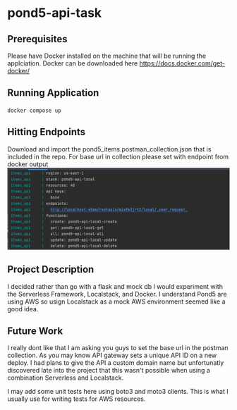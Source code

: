# pond5-api-task

## Prerequisites 
Please have Docker installed on the machine that will be running the applciation. Docker can be downloaded here https://docs.docker.com/get-docker/

## Running Application
`docker compose up`

## Hitting Endpoints
Download and import the pond5_items.postman_collection.json that is included in the repo. For base url in collection please set with endpoint from docker output
![alt text](https://github.com/mickog/pond5-api-task/blob/master/endpoint_image.png?raw=true)

## Project Description
I decided rather than go with a flask and mock db I would experiment with the Serverless Framework, Localstack, and Docker. I understand Pond5 are using AWS so usign Localstack as a mock AWS environment seemed like a good idea. 

## Future Work
I really dont like that I am asking you guys to set the base url in the postman collection. As you may know API gateway sets a unique API ID on a new deploy. I had plans to give the API a custom domain name but unfortunatly discovered late into the project that this wasn't possible when using a combination Serverless and Localstack. 

I may add some unit tests here using boto3 and moto3 clients. This is what I usually use for writing tests for AWS resources.
